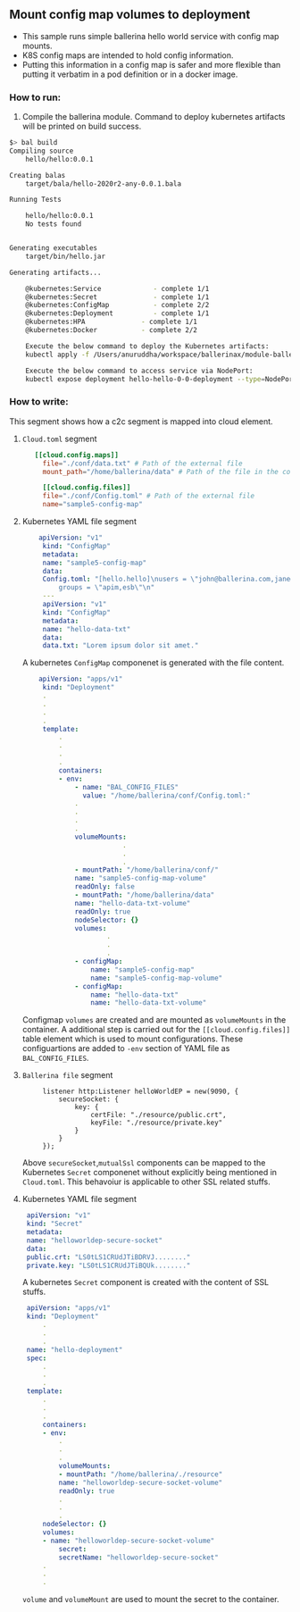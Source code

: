 ## Mount config map volumes to deployment 

- This sample runs simple ballerina hello world service with config map mounts.
- K8S config maps are intended to hold config information.
- Putting this information in a config map is safer and more flexible than putting it verbatim in a pod definition or in a docker image.

### How to run:

1. Compile the ballerina module. Command to deploy kubernetes artifacts will be printed on build success.
```bash
$> bal build 
Compiling source
	hello/hello:0.0.1

Creating balas
	target/bala/hello-2020r2-any-0.0.1.bala

Running Tests

	hello/hello:0.0.1
	No tests found


Generating executables
	target/bin/hello.jar

Generating artifacts...

	@kubernetes:Service 		    - complete 1/1
	@kubernetes:Secret 			    - complete 1/1
	@kubernetes:ConfigMap 			- complete 2/2
	@kubernetes:Deployment 			- complete 1/1
	@kubernetes:HPA 			 - complete 1/1
	@kubernetes:Docker 			 - complete 2/2

	Execute the below command to deploy the Kubernetes artifacts:
	kubectl apply -f /Users/anuruddha/workspace/ballerinax/module-ballerina-c2c/samples/sample5/target/kubernetes/hello

	Execute the below command to access service via NodePort:
	kubectl expose deployment hello-hello-0-0-deployment --type=NodePort --name=hello-hello-0-0-svc-local
```
### How to write:
This segment shows how a c2c segment is mapped into cloud element. 

1. `Cloud.toml` segment
   ```toml
      [[cloud.config.maps]]
		file="./conf/data.txt" # Path of the external file
		mount_path="/home/ballerina/data" # Path of the file in the container 

		[[cloud.config.files]]
		file="./conf/Config.toml" # Path of the external file
		name="sample5-config-map" 

   ```
2. Kubernetes YAML file segment
   ```yaml
       apiVersion: "v1"
		kind: "ConfigMap"
		metadata:
		name: "sample5-config-map"
		data:
		Config.toml: "[hello.hello]\nusers = \"john@ballerina.com,jane@ballerina.com\"\n\
			groups = \"apim,esb\"\n"
		---
		apiVersion: "v1"
		kind: "ConfigMap"
		metadata:
		name: "hello-data-txt"
		data:
		data.txt: "Lorem ipsum dolor sit amet."
   ```
   A kubernetes `ConfigMap` componenet is generated with the file content.
   ```yaml
       apiVersion: "apps/v1"
		kind: "Deployment"
		.
		.
		.
		.
		template:
			.
			.
			.
			.
			containers:
			- env:
				- name: "BAL_CONFIG_FILES"
				  value: "/home/ballerina/conf/Config.toml:"
				.
				.
				.
				.
				volumeMounts:
							.
							.
							.
				- mountPath: "/home/ballerina/conf/"
				name: "sample5-config-map-volume"
				readOnly: false
				- mountPath: "/home/ballerina/data"
				name: "hello-data-txt-volume"
				readOnly: true
				nodeSelector: {}
				volumes:
						.
						.
						.
				- configMap:
					name: "sample5-config-map"
					name: "sample5-config-map-volume"
				- configMap:
					name: "hello-data-txt"
					name: "hello-data-txt-volume"
   ```
	Configmap `volumes` are created and are mounted as `volumeMounts` in the container. A additional step is carried out for the `[[cloud.config.files]]` table element which is used to mount configurations. These configuartions are added to `-env` section of YAML file as `BAL_CONFIG_FILES`.

1. ```Ballerina file``` segment
   ```bal
		listener http:Listener helloWorldEP = new(9090, {
			secureSocket: {
				key: {
					certFile: "./resource/public.crt",
					keyFile: "./resource/private.key"
				}
			}
		});

   ```
   Above `secureSocket`,`mutualSsl` components can be mapped to the Kubernetes `Secret` componenet without explicitly being mentioned in `Cloud.toml`. This behavoiur is applicable to other SSL related stuffs.
   
2. Kubernetes YAML file segment
   ```yaml
	apiVersion: "v1"
	kind: "Secret"
	metadata:
	name: "helloworldep-secure-socket"
	data:
	public.crt: "LS0tLS1CRUdJTiBDRVJ........"
	private.key: "LS0tLS1CRUdJTiBQUk........"

	```
	A kubernetes `Secret` component is created with the content of SSL stuffs.

   ```yaml
	apiVersion: "apps/v1"
	kind: "Deployment"
		.
		.
		.
	name: "hello-deployment"
	spec:
		.
		.
		.
	template:
		.
		.
		.
		containers:
		- env:
			.
			.
			.
			volumeMounts:
			- mountPath: "/home/ballerina/./resource"
			name: "helloworldep-secure-socket-volume"
			readOnly: true
			.
			.
			.
		nodeSelector: {}
		volumes:
		- name: "helloworldep-secure-socket-volume"
			secret:
			secretName: "helloworldep-secure-socket"
		.
		.
		.  
	```

   `volume` and `volumeMount` are used to mount the secret to the container.


